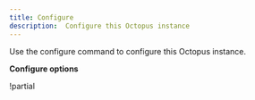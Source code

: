 ```yaml
---
title: Configure
description:  Configure this Octopus instance
---
```


Use the configure command to configure this Octopus instance.

**Configure options**

!partial <options>
